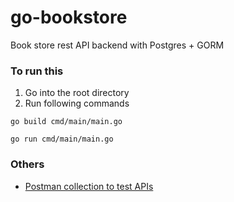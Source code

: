 # go-bookstore
Book store rest API backend with Postgres + GORM


### To run this
1. Go into the root directory
2. Run following commands

```shell
go build cmd/main/main.go
```

```shell
go run cmd/main/main.go
```

### Others
- [Postman collection to test APIs](https://www.getpostman.com/collections/6beac5d58dc81e4bf52f)
